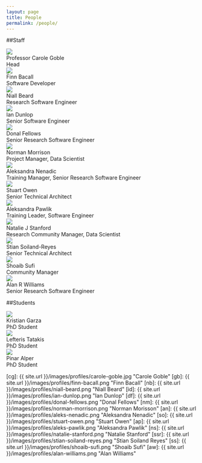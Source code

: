 ```yaml
---
layout: page
title: People
permalink: /people/
---
```

<script src="https://cdnjs.cloudflare.com/ajax/libs/masonry/3.3.2/masonry.pkgd.min.js"></script>

##Staff

<div class="profile_box">
	<img src="/images/profiles/carole-goble.jpg" class="profile_picture">
 	<div class="name">Professor Carole Goble</div>
 	<div class="role">Head</div>
</div>

<div class="grid js-masonry"
  data-masonry-options='{ "itemSelector": ".grid-item", "columnWidth": 100 }'>
	<div class="grid-item profile_box">
		<img src="/images/profiles/finn-bacall.jpg" class="profile_picture">
		<div class="name">Finn Bacall</div>
		<div class="role">Software Developer</div>
	</div>
	<div class="grid-item profile_box">
		<img src="/images/profiles/niall-beard.png" class="profile_picture">
		<div class="name">Niall Beard</div>
		<div class="role">Research Software Engineer</div>
	</div>
	<div class="grid-item profile_box">
		<img src="/images/profiles/ian-dunlop.jpg" class="profile_picture">
		<div class="name">Ian Dunlop</div>
		<div class="role">Senior Software Engineer</div>
	</div>
	<div class="grid-item profile_box">
		<img src="/images/profiles/donal-fellows.jpg" class="profile_picture">
		<div class="name">Donal Fellows</div>
		<div class="role">Senior Research Software Engineer</div>
	</div>
	<div class="grid-item profile_box">
		<img src="http://www.gigglespartyshops.co.uk/media/catalog/product/3/8/38054.jpg" class="profile_picture"> 
		<div class="name">Norman Morrison</div>
		<div class="role">Project Manager, Data Scientist</div>
	</div>
	<div class="grid-item profile_box">
		<img src="/images/profiles/aleks-nenadic.png" class="profile_picture">
		<div class="name">Aleksandra Nenadic </div>
		<div class="role">Training Manager, Senior Research Software Engineer</div>
	</div>
	<div class="grid-item profile_box">
		<img src="/images/profiles/stuart-owen.png" class="profile_picture">
		<div class="name">Stuart Owen</div>
		<div class="role">Senior Technical Architect</div>
	</div>
	<div class="grid-item profile_box">
		<img src="/images/profiles/aleksandra-pawlik.png" class="profile_picture">
		<div class="name">Aleksandra Pawlik</div>
		<div class="role">Training Leader, Software Engineer</div>
	</div>
	<div class="grid-item profile_box">
		<img src="/images/profiles/natalie-stanford.png" class="profile_picture"> 
		<div class="name">Natalie J Stanford</div>
		<div class="role">Research Community Manager, Data Scientist</div>
	</div>
	<div class="grid-item profile_box">
		<img src="/images/profiles/stian-soiland-reyes.png" class="profile_picture">
		<div class="name">Stian Soiland-Reyes</div>
		<div class="role">Senior Technical Architect</div>
	</div>
	<div class="grid-item profile_box">
		<img src="/images/profiles/shoaib-sufi.jpg" class="profile_picture">
		<div class="name">Shoaib Sufi</div>
		<div class="role">Community Manager</div>
	</div>
	<div class="grid-item profile_box">
		<img src="/images/profiles/alan-williams.png" class="profile_picture">
		<div class="name">Alan R Williams</div>
		<div class="role">Senior Research Software Engineer</div>
	</div>
</div>


##Students
<div class="grid js-masonry"
  data-masonry-options='{ "itemSelector": ".grid-item", "columnWidth": 100 }'>
	<div class="grid-item profile_box">
		<img src="http://www.gigglespartyshops.co.uk/media/catalog/product/3/8/38054.jpg" class="profile_picture"> 
		<div class="name">Kristian Garza</div>
		<div class="role">PhD Student</div>
	</div>
		<div class="grid-item profile_box">
		<img src="http://www.gigglespartyshops.co.uk/media/catalog/product/3/8/38054.jpg" class="profile_picture"> 
		<div class="name">Lefteris Tatakis</div>
		<div class="role">PhD Student</div>
	</div>
		<div class="grid-item profile_box">
		<img src="/images/profiles/pinar-alper.png" class="profile_picture">
		<div class="name">Pinar Alper</div>
		<div class="role">PhD Student</div>
	</div>
</div>


[cg]: {{ site.url }}/images/profiles/carole-goble.jpg "Carole Goble"
[gb]: {{ site.url }}/images/profiles/finn-bacall.png "Finn Bacall"
[nb]: {{ site.url }}/images/profiles/niall-beard.png "Niall Beard"
[id]: {{ site.url }}/images/profiles/ian-dunlop.png "Ian Dunlop"
[df]: {{ site.url }}/images/profiles/donal-fellows.png "Donal Fellows"
[nm]: {{ site.url }}/images/profiles/norman-morrison.png "Norman Morisson"
[an]: {{ site.url }}/images/profiles/aleks-nenadic.png "Aleksandra Nenadic"
[so]: {{ site.url }}/images/profiles/stuart-owen.png "Stuart Owen"
[ap]: {{ site.url }}/images/profiles/aleks-pawlik.png "Aleksandra Pawlik"
[ns]: {{ site.url }}/images/profiles/natalie-stanford.png "Natalie Stanford"
[ssr]: {{ site.url }}/images/profiles/stian-soiland-reyes.png "Stian Soiland Reyes"
[ss]: {{ site.url }}/images/profiles/shoaib-sufi.png "Shoaib Sufi"
[aw]: {{ site.url }}/images/profiles/alan-williams.png "Alan Williams"
